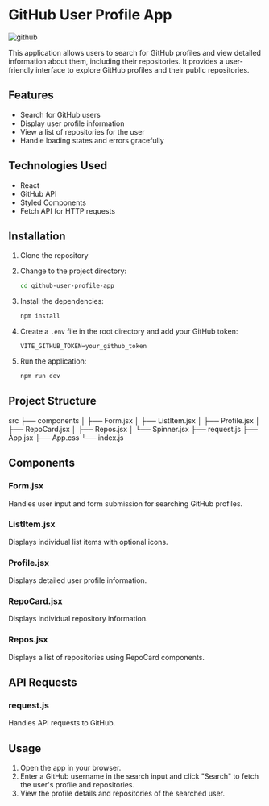 # GitHub User Profile App

![github](https://github.com/user-attachments/assets/0e0eceec-7b24-4c0f-930f-c4e81d254d3c)


This application allows users to search for GitHub profiles and view detailed information about them, including their repositories. It provides a user-friendly interface to explore GitHub profiles and their public repositories.

## Features

- Search for GitHub users
- Display user profile information
- View a list of repositories for the user
- Handle loading states and errors gracefully

## Technologies Used

- React
- GitHub API
- Styled Components
- Fetch API for HTTP requests

## Installation

1. Clone the repository
2. Change to the project directory:

    ```bash
    cd github-user-profile-app
    ```

3. Install the dependencies:

    ```bash
    npm install
    ```

4. Create a `.env` file in the root directory and add your GitHub token:

    ```
    VITE_GITHUB_TOKEN=your_github_token
    ```

5. Run the application:

    ```bash
    npm run dev
    ```

## Project Structure

src
├── components
│ ├── Form.jsx
│ ├── ListItem.jsx
│ ├── Profile.jsx
│ ├── RepoCard.jsx
│ ├── Repos.jsx
│ └── Spinner.jsx
├── request.js
├── App.jsx
├── App.css
└── index.js


## Components

### Form.jsx
Handles user input and form submission for searching GitHub profiles.

### ListItem.jsx
Displays individual list items with optional icons.

### Profile.jsx
Displays detailed user profile information.

### RepoCard.jsx
Displays individual repository information.

### Repos.jsx
Displays a list of repositories using RepoCard components.


## API Requests

### request.js
Handles API requests to GitHub.

## Usage
1. Open the app in your browser.
2. Enter a GitHub username in the search input and click "Search" to fetch the user's profile and repositories.
3. View the profile details and repositories of the searched user.

